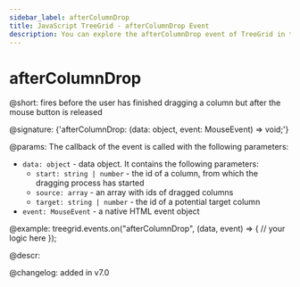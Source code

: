 ```yaml
---
sidebar_label: afterColumnDrop
title: JavaScript TreeGrid - afterColumnDrop Event 
description: You can explore the afterColumnDrop event of TreeGrid in the documentation of the DHTMLX JavaScript UI library. Browse developer guides and API reference, try out code examples and live demos, and download a free 30-day evaluation version of DHTMLX Suite.
---
```


# afterColumnDrop

@short: fires before the user has finished dragging a column but after the mouse button is released

@signature: {'afterColumnDrop: (data: object, event: MouseEvent) => void;'}

@params:
The callback of the event is called with the following parameters:
- `data: object` - data object. It contains the following parameters:
    - `start: string | number` - the id of a column, from which the dragging process has started
    - `source: array` - an array with ids of dragged columns
    - `target: string | number` - the id of a potential target column
- `event: MouseEvent` - a native HTML event object

@example:
treegrid.events.on("afterColumnDrop", (data, event) => {
    // your logic here
});

@descr:

@changelog: added in v7.0

[comment]: # (@relatedapi: treegrid/api/treegrid_dragitem_config.md treegrid/api/treegrid_aftercolumndrag_event.md treegrid/api/treegrid_beforecolumndrag_event.md treegrid/api/treegrid_beforecolumndrop_event.md treegrid/api/treegrid_cancolumndrop_event.md treegrid/api/treegrid_cancelcolumndrop_event.md treegrid/api/treegrid_dragcolumnin_event.md treegrid/api/treegrid_dragcolumnout_event.md treegrid/api/treegrid_dragcolumnstart_event.md)

[comment]: # (@related: treegrid/configuration.md#drag-n-drop-inside-the-grid)
